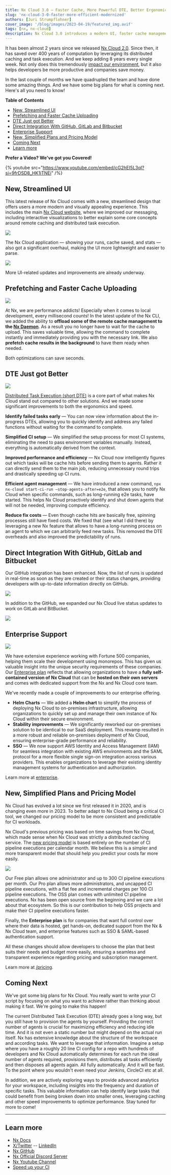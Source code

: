 ```yaml
---
title: Nx Cloud 3.0 — Faster Cache, More Powerful DTE, Better Ergonomics
slug: 'nx-cloud-3-0-faster-more-efficient-modernized'
authors: [Juri Strumpflohner]
cover_image: '/blog/images/2023-04-19/featured_img.avif'
tags: [nx, nx-cloud]
description: Nx Cloud 3.0 introduces a modern UI, faster cache management, enhanced DTE, VCS integrations, enterprise features, and a simplified pricing model.
---
```


It has been almost 2 years since we released [Nx Cloud 2.0](/nx-cloud). Since then, it has saved over 400 years of computation by leveraging its distributed caching and task execution. And we keep adding 8 years every single week. Not only does this tremendously [impact our environment](/blog/helping-the-environment-by-saving-two-centuries-of-compute-time), but it also helps developers be more productive and companies save money.

In the last couple of months we have quadrupled the team and have done some amazing things. And we have some big plans for what is coming next. Here's all you need to know!

**Table of Contents**

- [New, Streamlined UI](#new-streamlined-ui)
- [Prefetching and Faster Cache Uploading](#prefetching-and-faster-cache-uploading)
- [DTE Just got Better](#dte-just-got-better)
- [Direct Integration With GitHub, GitLab and Bitbucket](#direct-integration-with-github-gitlab-and-bitbucket)
- [Enterprise Support](#enterprise-support)
- [New, Simplified Plans and Pricing Model](#new-simplified-plans-and-pricing-model)
- [Coming Next](#coming-next)
- [Learn more](#learn-more)

**Prefer a Video? We've got you Covered!**

{% youtube src="https://www.youtube.com/embed/cG2hEI5L3qI?si=9frDSD8_HK1iTNEi" /%}

## New, Streamlined UI

This latest release of Nx Cloud comes with a new, streamlined design that offers users a more modern and visually appealing experience. This includes the main [Nx Cloud website](/nx-cloud), where we improved our messaging, including interactive visualizations to better explain some core concepts around remote caching and distributed task execution.

![](/blog/images/2023-04-19/bodyimg1.webp)

The Nx Cloud application — showing your runs, cache saved, and stats — also got a significant overhaul, making the UI more lightweight and easier to parse.

![](/blog/images/2023-04-19/bodyimg2.webp)

More UI-related updates and improvements are already underway.

## Prefetching and Faster Cache Uploading

![](/blog/images/2023-04-19/bodyimg3.webp)

At Nx, we are performance addicts! Especially when it comes to local development, every millisecond counts! In the latest update of the Nx CLI, we added the ability to **offload some of the remote cache management to the [Nx Daemon](/docs/concepts/nx-daemon)**. As a result you no longer have to wait for the cache to upload. This saves valuable time, allowing the command to complete instantly and immediately providing you with the necessary link.
We also **prefetch cache results in the background** to have them ready when needed.

Both optimizations can save seconds.

## DTE Just got Better

![](/blog/images/2023-04-19/bodyimg4.webp)

[Distributed Task Execution (short DTE)](/docs/features/ci-features/distribute-task-execution) is a core part of what makes Nx Cloud stand out compared to other solutions. And we made some significant improvements to both the ergonomics and speed.

**Identify failed tasks early** — You can now view information about the in-progress DTEs, allowing you to quickly identify and address any failed functions without waiting for the command to complete.

**Simplified CI setup** — We simplified the setup process for most CI systems, eliminating the need to pass environment variables manually. Instead, everything is automatically derived from the context.

**Improved performance and efficiency** — Nx Cloud now intelligently figures out which tasks will be cache hits before sending them to agents. Rather it can directly send them to the main job, reducing unnecessary round trips and drastically speeding up CI runs.

**Efficient agent management** — We have introduced a new command, `npx nx-cloud start-ci-run –stop-agents-after=e2e`, that allows you to notify Nx Cloud when specific commands, such as long-running e2e tasks, have started. This helps Nx Cloud proactively identify and shut down agents that will not be needed, improving compute efficiency.

**Reduce fix costs** — Even though cache hits are basically free, spinning processes still have fixed costs. We fixed that (see what I did there) by leveraging a new Nx feature that allows to have a long-running process on an agent to which we can arbitrarily feed new tasks. This removed the DTE overheads and also improved the predictability of runs.

## Direct Integration With GitHub, GitLab and Bitbucket

Our GitHub integration has been enhanced. Now, the list of runs is updated in real-time as soon as they are created or their status changes, providing developers with up-to-date information directly on GitHub.

![](/blog/images/2023-04-19/bodyimg5.webp)

In addition to the GitHub, we expanded our Nx Cloud live status updates to work on GitLab and BitBucket.

![](/blog/images/2023-04-19/bodyimg6.webp)

## Enterprise Support

![](/blog/images/2023-04-19/bodyimg7.webp)

We have extensive experience working with Fortune 500 companies, helping them scale their development using monorepos. This has given us valuable insight into the unique security requirements of these companies. Our [Enterprise plan](/enterprise) reflects that allowing organizations to have a **fully self-contained version of Nx Cloud** that can be **hosted on their own servers** and comes with dedicated support from the Nx and Nx Cloud core team.

We've recently made a couple of improvements to our enterprise offering.

- **Helm Charts** — We added a **Helm chart** to simplify the process of deploying Nx Cloud to on-premises infrastructure, allowing organizations to quickly set up and manage their own instance of Nx Cloud within their secure environment.
- **Stability improvements** — We significantly reworked our on-premises solution to be identical to our SaaS deployment. This revamp resulted in a more robust and reliable on-premises deployment of Nx Cloud, ensuring enterprise-grade performance and reliability.
- **SSO** — We now support AWS Identity and Access Management (IAM) for seamless integration with existing AWS environments and the SAML protocol for a more flexible single sign-on integration across various providers. This enables organizations to leverage their existing identity management systems for authentication and authorization.

Learn more at [enterprise](/enterprise).

## New, Simplified Plans and Pricing Model

Nx Cloud has evolved a lot since we first released it in 2020, and is changing even more in 2023. To better adapt to Nx Cloud being a critical CI tool, we changed our pricing model to be more consistent and predictable for CI workloads.

Nx Cloud's previous pricing was based on time savings from Nx Cloud, which made sense when Nx Cloud was strictly a distributed caching service. The [new pricing model](/nx-cloud#plans) is based entirely on the number of CI pipeline executions per calendar month. We believe this is a simpler and more transparent model that should help you predict your costs far more easily.

![](/blog/images/2023-04-19/bodyimg8.webp)

Our Free plan allows one administrator and up to 300 CI pipeline executions per month. Our Pro plan allows more administrators, and uncapped CI pipeline executions, with a flat fee and incremental charges per 100 CI pipeline executions. The OSS plan comes with unlimited CI pipeline executions. Nx has been open source from the beginning and we care a lot about that ecosystem. So this is our contribution to help OSS projects and make their CI pipeline executions faster.

Finally, the **Enterprise plan** is for companies that want full control over where their data is hosted, get hands-on, dedicated support from the Nx & Nx Cloud team, and enterprise features such as SSO & SAML-based authentication support.

All these changes should allow developers to choose the plan that best suits their needs and budget more easily, ensuring a seamless and transparent experience regarding pricing and subscription management.

Learn more at [/pricing](/nx-cloud#plans).

## Coming Next

We've got some big plans for Nx Cloud. You really want to write your CI script by focusing on what you want to achieve rather than thinking about making it fast. We're going to make this happen!

The current Distributed Task Execution (DTE) already goes a long way, but you still have to provision the agents by yourself. Providing the correct number of agents is crucial for maximizing efficiency and reducing idle time. And it is not even a static number but might depend on the actual run itself. Nx has extensive knowledge about the structure of the workspace and according tasks. We want to leverage that information. Imagine a setup where you have a roughly 20 line CI config for a repo with hundreds of developers and Nx Cloud automatically determines for each run the ideal number of agents required, provisions them, distributes all tasks efficiently and then disposes all agents again. All fully automatically. And it will be fast. To the point where you wouldn't even need your Jenkins, CircleCI etc at all.

In addition, we are actively exploring ways to provide advanced analytics for your workspace, including insights into the frequency and duration of specific tasks. This valuable information can help identify large tasks that could benefit from being broken down into smaller ones, leveraging caching and other speed improvements to optimize performance. Stay tuned for more to come!

---

## Learn more

- [Nx Docs](/docs/getting-started/intro)
- [X/Twitter](https://twitter.com/nxdevtools) -- [LinkedIn](https://www.linkedin.com/company/nrwl/)
- [Nx GitHub](https://github.com/nrwl/nx)
- [Nx Official Discord Server](https://go.nx.dev/community)
- [Nx Youtube Channel](https://www.youtube.com/@nxdevtools)
- [Speed up your CI](/nx-cloud)
